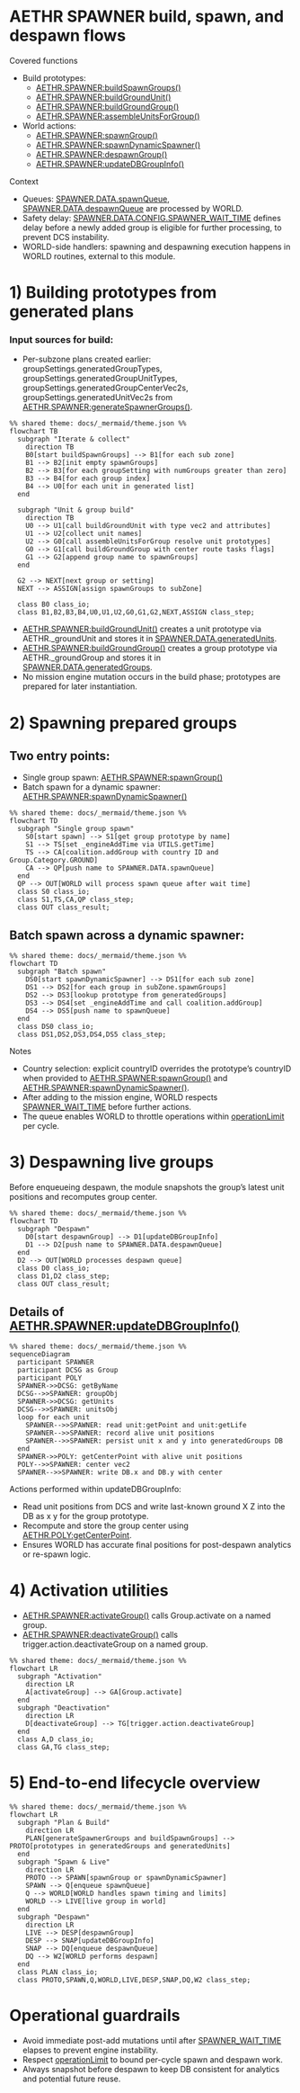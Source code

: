 # AETHR SPAWNER build, spawn, and despawn flows

Covered functions
- Build prototypes:
  - [AETHR.SPAWNER:buildSpawnGroups()](../../dev/SPAWNER.lua:684)
  - [AETHR.SPAWNER:buildGroundUnit()](../../dev/SPAWNER.lua:282)
  - [AETHR.SPAWNER:buildGroundGroup()](../../dev/SPAWNER.lua:321)
  - [AETHR.SPAWNER:assembleUnitsForGroup()](../../dev/SPAWNER.lua:358)
- World actions:
  - [AETHR.SPAWNER:spawnGroup()](../../dev/SPAWNER.lua:425)
  - [AETHR.SPAWNER:spawnDynamicSpawner()](../../dev/SPAWNER.lua:438)
  - [AETHR.SPAWNER:despawnGroup()](../../dev/SPAWNER.lua:457)
  - [AETHR.SPAWNER:updateDBGroupInfo()](../../dev/SPAWNER.lua:393)

Context
- Queues: [SPAWNER.DATA.spawnQueue](../../dev/SPAWNER.lua:82), [SPAWNER.DATA.despawnQueue](../../dev/SPAWNER.lua:84) are processed by WORLD.
- Safety delay: [SPAWNER.DATA.CONFIG.SPAWNER_WAIT_TIME](../../dev/SPAWNER.lua:95) defines delay before a newly added group is eligible for further processing, to prevent DCS instability.
- WORLD-side handlers: spawning and despawning execution happens in WORLD routines, external to this module.


# 1) Building prototypes from generated plans

### Input sources for build:
- Per-subzone plans created earlier: groupSettings.generatedGroupTypes, groupSettings.generatedGroupUnitTypes, groupSettings.generatedGroupCenterVec2s, groupSettings.generatedUnitVec2s from [AETHR.SPAWNER:generateSpawnerGroups()](../../dev/SPAWNER.lua:660).

```mermaid
%% shared theme: docs/_mermaid/theme.json %%
flowchart TB
  subgraph "Iterate & collect"
    direction TB
    B0[start buildSpawnGroups] --> B1[for each sub zone]
    B1 --> B2[init empty spawnGroups]
    B2 --> B3[for each groupSetting with numGroups greater than zero]
    B3 --> B4[for each group index]
    B4 --> U0[for each unit in generated list]
  end

  subgraph "Unit & group build"
    direction TB
    U0 --> U1[call buildGroundUnit with type vec2 and attributes]
    U1 --> U2[collect unit names]
    U2 --> G0[call assembleUnitsForGroup resolve unit prototypes]
    G0 --> G1[call buildGroundGroup with center route tasks flags]
    G1 --> G2[append group name to spawnGroups]
  end

  G2 --> NEXT[next group or setting]
  NEXT --> ASSIGN[assign spawnGroups to subZone]

  class B0 class_io;
  class B1,B2,B3,B4,U0,U1,U2,G0,G1,G2,NEXT,ASSIGN class_step;
```

- [AETHR.SPAWNER:buildGroundUnit()](../../dev/SPAWNER.lua:282) creates a unit prototype via AETHR._groundUnit and stores it in [SPAWNER.DATA.generatedUnits](../../dev/SPAWNER.lua:80).
- [AETHR.SPAWNER:buildGroundGroup()](../../dev/SPAWNER.lua:321) creates a group prototype via AETHR._groundGroup and stores it in [SPAWNER.DATA.generatedGroups](../../dev/SPAWNER.lua:76).
- No mission engine mutation occurs in the build phase; prototypes are prepared for later instantiation.


# 2) Spawning prepared groups

## Two entry points:
- Single group spawn: [AETHR.SPAWNER:spawnGroup()](../../dev/SPAWNER.lua:425)
- Batch spawn for a dynamic spawner: [AETHR.SPAWNER:spawnDynamicSpawner()](../../dev/SPAWNER.lua:438)

```mermaid
%% shared theme: docs/_mermaid/theme.json %%
flowchart TD
  subgraph "Single group spawn"
    S0[start spawn] --> S1[get group prototype by name]
    S1 --> TS[set _engineAddTime via UTILS.getTime]
    TS --> CA[coalition.addGroup with country ID and Group.Category.GROUND]
    CA --> QP[push name to SPAWNER.DATA.spawnQueue]
  end
  QP --> OUT[WORLD will process spawn queue after wait time]
  class S0 class_io;
  class S1,TS,CA,QP class_step;
  class OUT class_result;
```

## Batch spawn across a dynamic spawner:

```mermaid
%% shared theme: docs/_mermaid/theme.json %%
flowchart TD
  subgraph "Batch spawn"
    DS0[start spawnDynamicSpawner] --> DS1[for each sub zone]
    DS1 --> DS2[for each group in subZone.spawnGroups]
    DS2 --> DS3[lookup prototype from generatedGroups]
    DS3 --> DS4[set _engineAddTime and call coalition.addGroup]
    DS4 --> DS5[push name to spawnQueue]
  end
  class DS0 class_io;
  class DS1,DS2,DS3,DS4,DS5 class_step;
```

Notes
- Country selection: explicit countryID overrides the prototype’s countryID when provided to [AETHR.SPAWNER:spawnGroup()](../../dev/SPAWNER.lua:425) and [AETHR.SPAWNER:spawnDynamicSpawner()](../../dev/SPAWNER.lua:438).
- After adding to the mission engine, WORLD respects [SPAWNER_WAIT_TIME](../../dev/SPAWNER.lua:95) before further actions.
- The queue enables WORLD to throttle operations within [operationLimit](../../dev/SPAWNER.lua:98) per cycle.


# 3) Despawning live groups

Before enqueueing despawn, the module snapshots the group’s latest unit positions and recomputes group center.

```mermaid
%% shared theme: docs/_mermaid/theme.json %%
flowchart TD
  subgraph "Despawn"
    D0[start despawnGroup] --> D1[updateDBGroupInfo]
    D1 --> D2[push name to SPAWNER.DATA.despawnQueue]
  end
  D2 --> OUT[WORLD processes despawn queue]
  class D0 class_io;
  class D1,D2 class_step;
  class OUT class_result;
```

## Details of [AETHR.SPAWNER:updateDBGroupInfo()](../../dev/SPAWNER.lua:393)

```mermaid
%% shared theme: docs/_mermaid/theme.json %%
sequenceDiagram
  participant SPAWNER
  participant DCSG as Group
  participant POLY
  SPAWNER->>DCSG: getByName
  DCSG-->>SPAWNER: groupObj
  SPAWNER->>DCSG: getUnits
  DCSG-->>SPAWNER: unitsObj
  loop for each unit
    SPAWNER-->>SPAWNER: read unit:getPoint and unit:getLife
    SPAWNER-->>SPAWNER: record alive unit positions
    SPAWNER-->>SPAWNER: persist unit x and y into generatedGroups DB
  end
  SPAWNER->>POLY: getCenterPoint with alive unit positions
  POLY-->>SPAWNER: center vec2
  SPAWNER-->>SPAWNER: write DB.x and DB.y with center
```

Actions performed within updateDBGroupInfo:
- Read unit positions from DCS and write last-known ground X Z into the DB as x y for the group prototype.
- Recompute and store the group center using [AETHR.POLY:getCenterPoint](../../dev/POLY.lua).
- Ensures WORLD has accurate final positions for post-despawn analytics or re-spawn logic.


# 4) Activation utilities

- [AETHR.SPAWNER:activateGroup()](../../dev/SPAWNER.lua:375) calls Group.activate on a named group.
- [AETHR.SPAWNER:deactivateGroup()](../../dev/SPAWNER.lua:383) calls trigger.action.deactivateGroup on a named group.

```mermaid
%% shared theme: docs/_mermaid/theme.json %%
flowchart LR
  subgraph "Activation"
    direction LR
    A[activateGroup] --> GA[Group.activate]
  end
  subgraph "Deactivation"
    direction LR
    D[deactivateGroup] --> TG[trigger.action.deactivateGroup]
  end
  class A,D class_io;
  class GA,TG class_step;
```

# 5) End-to-end lifecycle overview

```mermaid
%% shared theme: docs/_mermaid/theme.json %%
flowchart LR
  subgraph "Plan & Build"
    direction LR
    PLAN[generateSpawnerGroups and buildSpawnGroups] --> PROTO[prototypes in generatedGroups and generatedUnits]
  end
  subgraph "Spawn & Live"
    direction LR
    PROTO --> SPAWN[spawnGroup or spawnDynamicSpawner]
    SPAWN --> Q[enqueue spawnQueue]
    Q --> WORLD[WORLD handles spawn timing and limits]
    WORLD --> LIVE[live group in world]
  end
  subgraph "Despawn"
    direction LR
    LIVE --> DESP[despawnGroup]
    DESP --> SNAP[updateDBGroupInfo]
    SNAP --> DQ[enqueue despawnQueue]
    DQ --> W2[WORLD performs despawn]
  end
  class PLAN class_io;
  class PROTO,SPAWN,Q,WORLD,LIVE,DESP,SNAP,DQ,W2 class_step;
```

# Operational guardrails
- Avoid immediate post-add mutations until after [SPAWNER_WAIT_TIME](../../dev/SPAWNER.lua:95) elapses to prevent engine instability.
- Respect [operationLimit](../../dev/SPAWNER.lua:98) to bound per-cycle spawn and despawn work.
- Always snapshot before despawn to keep DB consistent for analytics and potential future reuse.